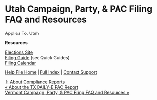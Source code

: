  Utah Campaign, Party, & PAC Filing FAQ and Resources
==========

Applies To: Utah

**Resources**

[Elections Site](https://elections.utah.gov/)   
[Filing Guide](https://disclosures.utah.gov/) (see Quick Guides)  
[Filing Calendar](https://disclosures.utah.gov/)

[Help File Home](/help/) | [Full Index](/Help-File-Directory/) | [Contact Support](mailto:support@ISPolitical.com)

[⇑ About Compliance Reports](/About-Compliance-Reports)  
[« About the TX DAILY-E PAC Report](/About-the-TX-DAILY-E-PAC-Report)  
[Vermont Campaign, Party, & PAC Filing FAQ and Resources »](/Vermont-Campaign-Party-PAC-Filing-FAQ-and-Resources)